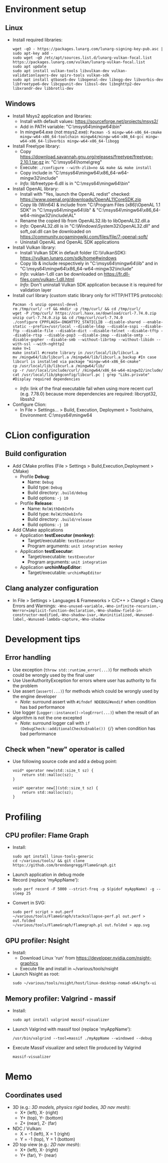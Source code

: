 # Environment setup 
## Linux
* Install required libraries:
  ```
  wget -qO - https://packages.lunarg.com/lunarg-signing-key-pub.asc | sudo apt-key add -
  sudo wget -qO /etc/apt/sources.list.d/lunarg-vulkan-focal.list https://packages.lunarg.com/vulkan/lunarg-vulkan-focal.list
  sudo apt update
  sudo apt install vulkan-tools libvulkan-dev vulkan-validationlayers-dev spirv-tools vulkan-sdk
  sudo apt install qtbase5-dev libopenal-dev libogg-dev libvorbis-dev libfreetype6-dev libcppunit-dev libssl-dev libnghttp2-dev libxrandr-dev libbrotli-dev
  ```

## Windows
* Install Msys2 application and libraries:
  * Install with default values: https://sourceforge.net/projects/msys2/
  * Add in PATH variable: "C:\msys64\mingw64\bin"
  * In mingw64.exe (not msys2.exe): `Pacman -S mingw-w64-x86_64-cmake mingw-w64-x86_64-toolchain mingw64/mingw-w64-x86_64-gcc mingw-w64-x86_64-libvorbis mingw-w64-x86_64-libogg`
* Install Freetype library:
  * Copy https://download.savannah.gnu.org/releases/freetype/freetype-2.10.1.tar.gz in: "C:\msys64\home\greg"
  * Execute: `./configure --with-zlib=no && make && make install`
  * Copy include in "C:\msys64\mingw64\x86_64-w64-mingw32\include"
  * *Info*: libfreetype-6.dll is in "C:\msys64\mingw64\bin"
* Install OpenAL library:
  * Install with "Yes, launch the OpenAL redist" checked: https://www.openal.org/downloads/OpenAL11CoreSDK.zip
  * Copy lib (Win64) & include from "C:\Program Files (x86)\OpenAL 1.1 SDK" in "C:\msys64\mingw64\lib" & "C:\msys64\mingw64\x86_64-w64-mingw32\include\AL"
  * Rename the copied lib from OpenAL32.lib to libOpenAL32.dll.a
  * *Info*: OpenAL32.dll is in "C:\Windows\System32\OpenAL32.dll" and soft_oal.dll can be downloaded on https://community.pcgamingwiki.com/files/file/7-openal-soft/
  * Uninstall OpenAL and OpenAL SDK applications
* Install Vulkan library:
  * Install Vulkan SDK in default folder (C:\VulkanSDK): https://vulkan.lunarg.com/sdk/home#windows
  * Copy lib & include respectively in "C:\msys64\mingw64\lib" and in "C:\msys64\mingw64\x86_64-w64-mingw32\include"
  * *Info*: vuklan-1.dll can be downloaded on https://fr.dll-files.com/vulkan-1.dll.html
  * *Info*: Don't uninstall Vulkan SDK application because it is required for validation layer
* Install curl library (custom static library only for HTTP/HTTPS protocols):
  ```
  Pacman -S unzip openssl-devel
  rm /tmp/curl/ -rf && mkdir -p /tmp/curl/ && cd /tmp/curl/
  wget -P /tmp/curl/ https://curl.haxx.se/download/curl-7.74.0.zip
  unzip curl-7.74.0.zip && cd /tmp/curl/curl-7.74.0
  ./configure CPPFLAGS=-DNGHTTP2_STATICLIB --disable-shared --enable-static --prefix=/usr/local --disable-ldap --disable-sspi --disable-ftp --disable-file --disable-dict --disable-telnet --disable-tftp --disable-rtsp --disable-pop3 --disable-imap --disable-smtp --disable-gopher --disable-smb --without-librtmp --without-libidn --with-ssl --with-nghttp2
  make V=1
  make install #create library in /usr/local/lib/libcurl.a
  mv /mingw64/lib/libcurl.a /mingw64/lib/libcurl.a_backup #In case libcurl is installed via package "mingw-w64-x86_64-cmake"
  cp /usr/local/lib/libcurl.a /mingw64/lib/
  cp -r /usr/local/include/curl/ /mingw64/x86_64-w64-mingw32/include/
  cat /usr/local/lib/pkgconfig/libcurl.pc | grep "Libs.private" #Display required dependencies
  ```
  * *Info*: link of the final executable fail when using more recent curl (e.g. 7.78.0) because more dependencies are required: libcrypt32, libssh2
* Configure Clion:
  * In File > Settings... > Build, Execution, Deployment > Toolchains, Environment: C:\msys64\mingw64

# CLion configuration
## Build configuration
* Add CMake profiles (File > Settings > Build,Execution,Deployment > CMake)
  * Profile **Debug**:
    * Name: `Debug`
    * Build type: `Debug`
    * Build directory: `.build/debug`
    * Build options: `-j 10`
  * Profile **Release**:
    * Name: `RelWithDebInfo`
    * Build type: `RelWithDebInfo`
    * Build directory: `.build/release`
    * Build options: `-j 10`
* Add CMake applications
  * Application **testExecutor (monkey)**:
    * Target/executable: `testExecutor`
    * Program arguments: `unit integration monkey`
  * Application **testExecutor**:
    * Target/executable: `testExecutor`
    * Program arguments: `unit integration`    
  * Application **urchinMapEditor**:
    * Target/executable: `urchinMapEditor`

## Clang analyzer configuration
  * In File > Settings > Languages & Frameworks > C/C++ > Clangd > Clang Errors and Warnings: `-Wno-unused-variable,-Wno-infinite-recursion,-Werror=implicit-function-declaration,-Wno-shadow-field-in-constructor-modified,-Wno-shadow-ivar,-Wuninitialized,-Wunused-label,-Wunused-lambda-capture,-Wno-shadow`

# Development tips
## Error handling
* Use exception (`throw std::runtime_error(...)`) for methods which could be wrongly used by the final user
* Use UserAuthorityException for errors where user has authority to fix the problem
* Use assert (`assert(...)`) for methods which could be wrongly used by the engine developer
  * *Note:* surround assert with `#ifndef NDEBUG`/`#endif` when condition has bad performance
* Use logger (`Logger::instance()->logError(...)`) when the result of an algorithm is not the one excepted
  * *Note:* surround logger call with `if (DebugCheck::additionalChecksEnable()) {`/`}` when condition has bad performance

## Check when "new" operator is called
* Use following source code and add a debug point:
    ```
    void* operator new(std::size_t sz) {
        return std::malloc(sz);
    }

    void* operator new[](std::size_t sz) {
        return std::malloc(sz);
    }
    ```

# Profiling
## CPU profiler: Flame Graph
* Install:
    ```
    sudo apt install linux-tools-generic
    cd ~/various/tools/ && git clone https://github.com/brendangregg/FlameGraph.git
    ```
* Launch application in debug mode
* Record (replace 'myAppName'):
    ```
    sudo perf record -F 5000 --strict-freq -p $(pidof myAppName) -g -- sleep 25
    ```
* Convert in SVG:
    ```
    sudo perf script > out.perf
    ~/various/tools/FlameGraph/stackcollapse-perf.pl out.perf > out.folded
    ~/various/tools/FlameGraph/flamegraph.pl out.folded > app.svg
    ```

## GPU profiler: Nsight
* Install:
  * Download Linux 'run' from https://developer.nvidia.com/nsight-graphics
  * Execute file and install in ~/various/tools/nsight
* Launch Nsight as root:
    ```
    sudo ~/various/tools/nsight/host/linux-desktop-nomad-x64/ngfx-ui
    ```

## Memory profiler: Valgrind - massif
* Install:
    ```
    sudo apt install valgrind massif-visualizer
    ```
* Launch Valgrind with massif tool (replace 'myAppName'):
  ```
  /usr/bin/valgrind --tool=massif ./myAppName --windowed --debug
  ```
* Execute Massif visualizer and select file produced by Valgrind
  ```
  massif-visualizer
  ```

# Memo
## Coordinates used
* 3D (e.g.: *3D models, physics rigid bodies, 3D nav mesh*):
  - X+ (left), X- (right)
  - Y+ (top), Y- (bottom)
  - Z+ (near), Z- (far)
* NDC / Vulkan:
  - X = -1 (left), X = 1 (right)
  - Y = -1 (top), Y = 1 (bottom)
* 2D top view (e.g.: *2D nav mesh*):
  - X+ (left), X- (right)
  - Y+ (far), Y- (near)
